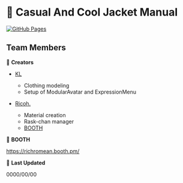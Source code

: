 # :dress: Casual And Cool Jacket Manual

[![GitHub Pages](https://img.shields.io/badge/GitHub-Pages-brightgreen)](https://kljp01.github.io/CasualAndCoolJacketManual.github.io/)


## Team Members

:raised_hands: **Creators**

- [ KL ]( https://twitter.com/KLjp1A)
  - Clothing modeling
  - Setup of ModularAvatar and ExpressionMenu

- [ Ricoh. ]( https://twitter.com/richromean )
  - Material creation
  - Rask-chan manager
  -  [ BOOTH ]( https://richromean.booth.pm/ )

:shopping_cart: **BOOTH**

https://richromean.booth.pm/


:calendar: **Last Updated**

0000/00/00